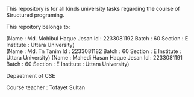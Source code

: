 This repository is for all kinds university tasks regarding the course of Structured programing.

This repoitory belongs to:

(Name : Md. Mohibul Haque Jesan Id : 2233081192 Batch : 60 Section : E Institute : Uttara University)                        
(Name : Md. Tn Tanim Id : 2233081182 Batch : 60 Section : E Institute : Uttara University)
(Name : Mahedi Hasan Haque Jesan Id : 2233081191 Batch : 60 Section : E Institute : Uttara University)


Depaetment of CSE

Course teacher : Tofayet Sultan
